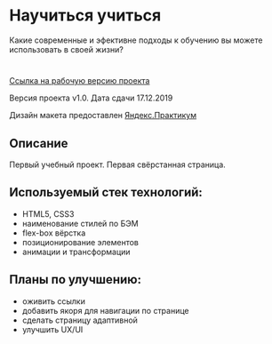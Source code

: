 # Научиться учиться
 Какие современные и эфективне подходы к обучению вы можете использовать в своей жизни?
#

[Ссылка на рабочую версию проекта](https://rodin-anatoliy.github.io/learn-to-learn/)

Версия проекта v1.0. Дата сдачи 17.12.2019



Дизайн макета предоставлен [Яндекс.Практикум](https://praktikum.yandex.ru/)

## Описание

Первый учебный проект. Первая свёрстанная страница.

## Используемый стек технологий:

- HTML5, СSS3
- наименование стилей по БЭМ
- flex-box вёрстка
- позиционирование элементов
- анимации и трансформации

## Планы по улучшению:

- оживить ссылки
- добавить якоря для навигации по странице
- сделать страницу адаптивной
- улучшить UX/UI